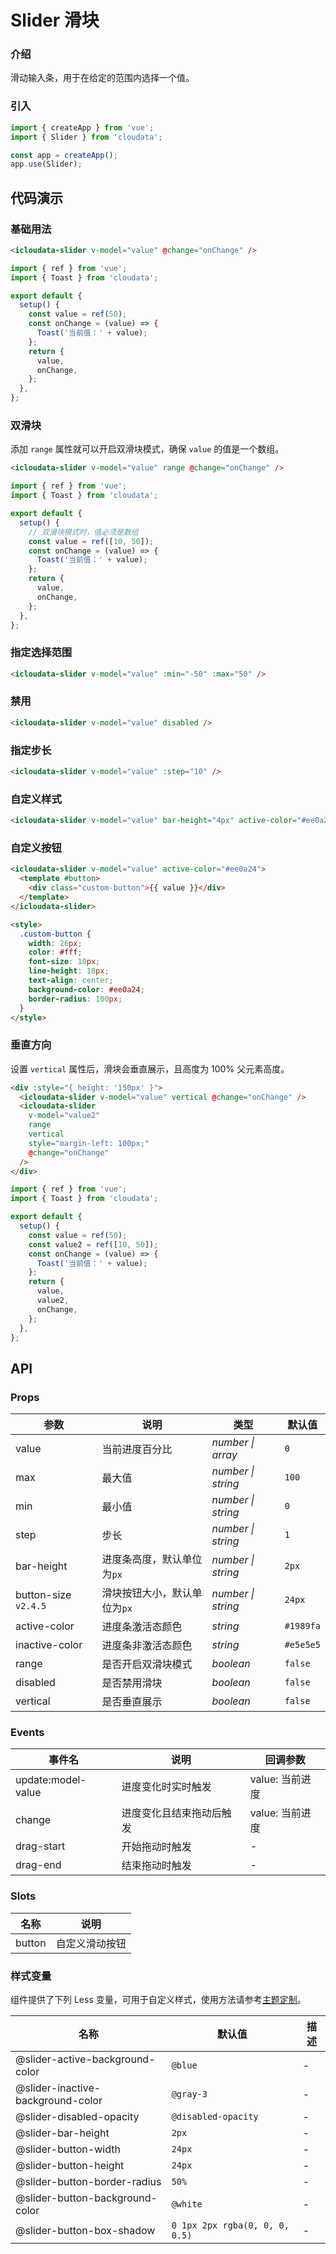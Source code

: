 # Slider 滑块

### 介绍

滑动输入条，用于在给定的范围内选择一个值。

### 引入

```js
import { createApp } from 'vue';
import { Slider } from 'cloudata';

const app = createApp();
app.use(Slider);
```

## 代码演示

### 基础用法

```html
<icloudata-slider v-model="value" @change="onChange" />
```

```js
import { ref } from 'vue';
import { Toast } from 'cloudata';

export default {
  setup() {
    const value = ref(50);
    const onChange = (value) => {
      Toast('当前值：' + value);
    };
    return {
      value,
      onChange,
    };
  },
};
```

### 双滑块

添加 `range` 属性就可以开启双滑块模式，确保 `value` 的值是一个数组。

```html
<icloudata-slider v-model="value" range @change="onChange" />
```

```js
import { ref } from 'vue';
import { Toast } from 'cloudata';

export default {
  setup() {
    // 双滑块模式时，值必须是数组
    const value = ref([10, 50]);
    const onChange = (value) => {
      Toast('当前值：' + value);
    };
    return {
      value,
      onChange,
    };
  },
};
```

### 指定选择范围

```html
<icloudata-slider v-model="value" :min="-50" :max="50" />
```

### 禁用

```html
<icloudata-slider v-model="value" disabled />
```

### 指定步长

```html
<icloudata-slider v-model="value" :step="10" />
```

### 自定义样式

```html
<icloudata-slider v-model="value" bar-height="4px" active-color="#ee0a24" />
```

### 自定义按钮

```html
<icloudata-slider v-model="value" active-color="#ee0a24">
  <template #button>
    <div class="custom-button">{{ value }}</div>
  </template>
</icloudata-slider>

<style>
  .custom-button {
    width: 26px;
    color: #fff;
    font-size: 10px;
    line-height: 18px;
    text-align: center;
    background-color: #ee0a24;
    border-radius: 100px;
  }
</style>
```

### 垂直方向

设置 `vertical` 属性后，滑块会垂直展示，且高度为 100% 父元素高度。

```html
<div :style="{ height: '150px' }">
  <icloudata-slider v-model="value" vertical @change="onChange" />
  <icloudata-slider
    v-model="value2"
    range
    vertical
    style="margin-left: 100px;"
    @change="onChange"
  />
</div>
```

```js
import { ref } from 'vue';
import { Toast } from 'cloudata';

export default {
  setup() {
    const value = ref(50);
    const value2 = ref([10, 50]);
    const onChange = (value) => {
      Toast('当前值：' + value);
    };
    return {
      value,
      value2,
      onChange,
    };
  },
};
```

## API

### Props

| 参数 | 说明 | 类型 | 默认值 |
| --- | --- | --- | --- |
| value | 当前进度百分比 | _number \| array_ | `0` |
| max | 最大值 | _number \| string_ | `100` |
| min | 最小值 | _number \| string_ | `0` |
| step | 步长 | _number \| string_ | `1` |
| bar-height | 进度条高度，默认单位为`px` | _number \| string_ | `2px` |
| button-size `v2.4.5` | 滑块按钮大小，默认单位为`px` | _number \| string_ | `24px` |
| active-color | 进度条激活态颜色 | _string_ | `#1989fa` |
| inactive-color | 进度条非激活态颜色 | _string_ | `#e5e5e5` |
| range | 是否开启双滑块模式 | _boolean_ | `false` |
| disabled | 是否禁用滑块 | _boolean_ | `false` |
| vertical | 是否垂直展示 | _boolean_ | `false` |

### Events

| 事件名             | 说明                     | 回调参数        |
| ------------------ | ------------------------ | --------------- |
| update:model-value | 进度变化时实时触发       | value: 当前进度 |
| change             | 进度变化且结束拖动后触发 | value: 当前进度 |
| drag-start         | 开始拖动时触发           | -               |
| drag-end           | 结束拖动时触发           | -               |

### Slots

| 名称   | 说明           |
| ------ | -------------- |
| button | 自定义滑动按钮 |

### 样式变量

组件提供了下列 Less 变量，可用于自定义样式，使用方法请参考[主题定制](#/zh-CN/theme)。

| 名称                              | 默认值                         | 描述 |
| --------------------------------- | ------------------------------ | ---- |
| @slider-active-background-color   | `@blue`                        | -    |
| @slider-inactive-background-color | `@gray-3`                      | -    |
| @slider-disabled-opacity          | `@disabled-opacity`            | -    |
| @slider-bar-height                | `2px`                          | -    |
| @slider-button-width              | `24px`                         | -    |
| @slider-button-height             | `24px`                         | -    |
| @slider-button-border-radius      | `50%`                          | -    |
| @slider-button-background-color   | `@white`                       | -    |
| @slider-button-box-shadow         | `0 1px 2px rgba(0, 0, 0, 0.5)` | -    |
